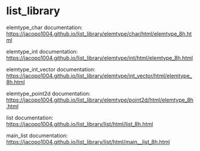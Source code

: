 # list_library

elemtype_char documentation:
https://jacopo1004.github.io/list_library/elemtype/char/html/elemtype_8h.html

elemtype_int documentation:
https://jacopo1004.github.io/list_library/elemtype/int/html/elemtype_8h.html

elemtype_int_vector documentation:
https://jacopo1004.github.io/list_library/elemtype/int_vector/html/elemtype_8h.html

elemtype_point2d documentation:
https://jacopo1004.github.io/list_library/elemtype/point2d/html/elemtype_8h.html

list documentation:
https://jacopo1004.github.io/list_library/list/html/list_8h.html

main_list documentation:
https://jacopo1004.github.io/list_library/list/html/main__list_8h.html
